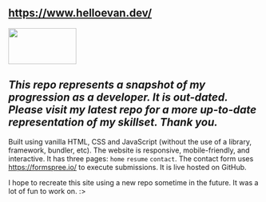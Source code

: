 ## https://www.helloevan.dev/
<img src="../main/img/tab-icon/hedev-logo-white.png" width=136 height=72>

## *This repo represents a snapshot of my progression as a developer. It is out-dated. Please visit my latest repo for a more up-to-date representation of my skillset. Thank you.*

Built using vanilla HTML, CSS and JavaScript (without the use of a library, framework, bundler, etc). The website is responsive, mobile-friendly, and interactive. It has three pages: ```home``` ```resume``` ```contact```. The contact form uses https://formspree.io/ to execute submissions. It is live hosted on GitHub.

I hope to recreate this site using a new repo sometime in the future. It was a lot of fun to work on. :>
